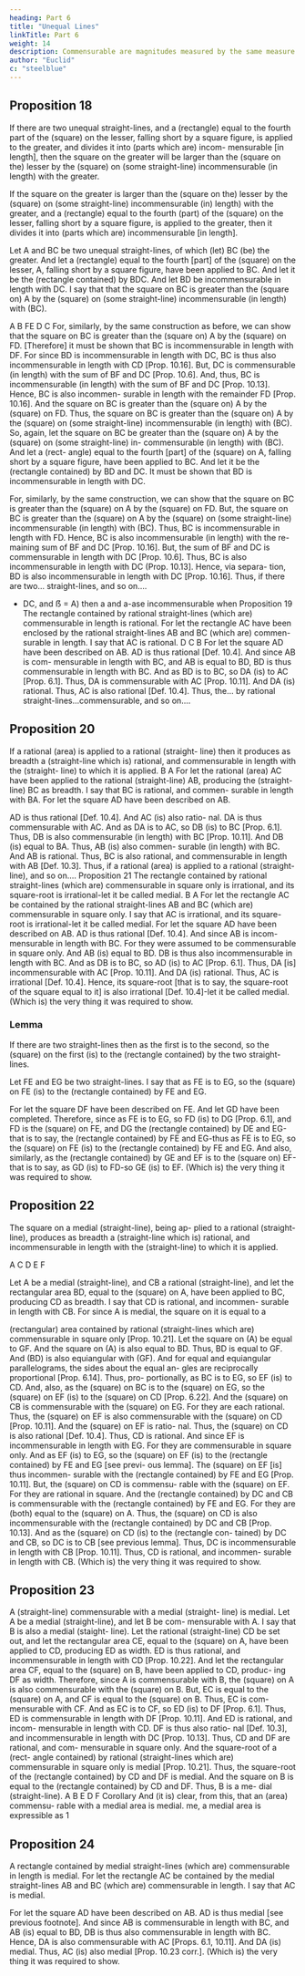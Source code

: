 ```yaml
---
heading: Part 6
title: "Unequal Lines"
linkTitle: Part 6
weight: 14
description: Commensurable are magnitudes measured by the same measure
author: "Euclid"
c: "steelblue"
---
```




## Proposition 18

If there are two unequal straight-lines, and a (rectangle) equal to the fourth part of the (square) on the lesser, falling short by a square figure, is applied to the greater, and divides it into (parts which are) incom- mensurable [in length], then the square on the greater will be larger than the (square on the) lesser by the (square) on (some straight-line) incommensurable (in length) with the greater.

If the square on the greater is larger than the (square on the) lesser by the (square) on (some straight-line) incommensurable (in) length) with the greater, and a (rectangle) equal to the fourth (part) of the (square) on the lesser, falling short by a square figure, is applied to the greater, then it divides it into (parts which are) incommensurable [in length].

Let A and BC be two unequal straight-lines, of which (let) BC (be) the greater. And let a (rectangle) equal to the fourth [part] of the (square) on the lesser, A, falling short by a square figure, have been applied to BC. And let it be the (rectangle contained) by BDC. And let BD be incommensurable in length with DC. I say that that the square on BC is greater than the (square on) A by the (square) on (some straight-line) incommensurable (in length) with (BC).

A
B FE
D
C
For, similarly, by the same construction as before, we can show that the square on BC is greater than the (square on) A by the (square) on FD. [Therefore] it must be shown that BC is incommensurable in length with DF. For since BD is incommensurable in length with DC, BC is thus also incommensurable in length with CD [Prop. 10.16]. But, DC is commensurable (in length) with the sum of BF and DC [Prop. 10.6]. And, thus, BC is incommensurable (in length) with the sum of BF and DC [Prop. 10.13]. Hence, BC is also incommen- surable in length with the remainder FD [Prop. 10.16]. And the square on BC is greater than the (square on) A by the (square) on FD. Thus, the square on BC is greater than the (square on) A by the (square) on (some straight-line) incommensurable (in length) with (BC).
So, again, let the square on BC be greater than the (square on) A by the (square) on (some straight-line) in- commensurable (in length) with (BC). And let a (rect- angle) equal to the fourth [part] of the (square) on A, falling short by a square figure, have been applied to BC. And let it be the (rectangle contained) by BD and DC. It must be shown that BD is incommensurable in length with DC.

For, similarly, by the same construction, we can show that the square on BC is greater than the (square) on A by the (square) on FD. But, the square on BC is greater than the (square) on A by the (square) on (some straight-line) incommensurable (in length) with (BC). Thus, BC is incommensurable in length with FD. Hence, BC is also incommensurable (in length) with the re- maining sum of BF and DC [Prop. 10.16]. But, the sum of BF and DC is commensurable in length with DC [Prop. 10.6]. Thus, BC is also incommensurable in length with DC (Prop. 10.13]. Hence, via separa- tion, BD is also incommensurable in length with DC [Prop. 10.16].
Thus, if there are two... straight-lines, and so on....
- DC, and ẞ = A) then a and a-ase incommensurable when
Proposition 19
The rectangle contained by rational straight-lines (which are) commensurable in length is rational.
For let the rectangle AC have been enclosed by the rational straight-lines AB and BC (which are) commen- surable in length. I say that AC is rational.
D
C
B
For let the square AD have been described on AB. AD is thus rational [Def. 10.4]. And since AB is com- mensurable in length with BC, and AB is equal to BD, BD is thus commensurable in length with BC. And as BD is to BC, so DA (is) to AC [Prop. 6.1]. Thus, DA is commensurable with AC [Prop. 10.11]. And DA (is) rational. Thus, AC is also rational [Def. 10.4]. Thus, the... by rational straight-lines...commensurable, and
so on....


## Proposition 20

If a rational (area) is applied to a rational (straight- line) then it produces as breadth a (straight-line which is) rational, and commensurable in length with the (straight- line) to which it is applied.
B
A
For let the rational (area) AC have been applied to the rational (straight-line) AB, producing the (straight-line) BC as breadth. I say that BC is rational, and commen- surable in length with BA.
For let the square AD have been described on AB.

AD is thus rational [Def. 10.4]. And AC (is) also ratio- nal. DA is thus commensurable with AC. And as DA is to AC, so DB (is) to BC [Prop. 6.1]. Thus, DB is
also commensurable (in length) with BC [Prop. 10.11]. And DB (is) equal to BA. Thus, AB (is) also commen- surable (in length) with BC. And AB is rational. Thus, BC is also rational, and commensurable in length with AB [Def. 10.3].
Thus, if a rational (area) is applied to a rational (straight-line), and so on....
Proposition 21
The rectangle contained by rational straight-lines (which are) commensurable in square only is irrational, and its square-root is irrational-let it be called medial.
B
A
For let the rectangle AC be contained by the rational straight-lines AB and BC (which are) commensurable in square only. I say that AC is irrational, and its square- root is irrational-let it be called medial.
For let the square AD have been described on AB. AD is thus rational [Def. 10.4]. And since AB is incom- mensurable in length with BC. For they were assumed to be commensurable in square only. And AB (is) equal to BD. DB is thus also incommensurable in length with BC. And as DB is to BC, so AD (is) to AC [Prop. 6.1]. Thus, DA [is] incommensurable with AC [Prop. 10.11]. And DA (is) rational. Thus, AC is irrational [Def. 10.4]. Hence, its square-root [that is to say, the square-root of the square equal to it] is also irrational [Def. 10.4]-let it be called medial. (Which is) the very thing it was required to show.


### Lemma

If there are two straight-lines then as the first is to the second, so the (square) on the first (is) to the (rectangle contained) by the two straight-lines.

Let FE and EG be two straight-lines. I say that as FE is to EG, so the (square) on FE (is) to the (rectangle contained) by FE and EG.

For let the square DF have been described on FE. And let GD have been completed. Therefore, since as FE is to EG, so FD (is) to DG [Prop. 6.1], and FD is the (square) on FE, and DG the (rectangle contained) by DE and EG-that is to say, the (rectangle contained) by FE and EG-thus as FE is to EG, so the (square) on FE (is) to the (rectangle contained) by FE and EG. And also, similarly, as the (rectangle contained) by GE and EF is to the (square on) EF-that is to say, as GD (is) to FD-so GE (is) to EF. (Which is) the very thing it was required to show.


## Proposition 22

The square on a medial (straight-line), being ap- plied to a rational (straight-line), produces as breadth a (straight-line which is) rational, and incommensurable in length with the (straight-line) to which it is applied.

A C D E
F

Let A be a medial (straight-line), and CB a rational (straight-line), and let the rectangular area BD, equal to the (square) on A, have been applied to BC, producing CD as breadth. I say that CD is rational, and incommen- surable in length with CB.
For since A is medial, the square on it is equal to a 

(rectangular) area contained by rational (straight-lines which are) commensurable in square only [Prop. 10.21]. Let the square on (A) be equal to GF. And the square on (A) is also equal to BD. Thus, BD is equal to GF. And (BD) is also equiangular with (GF). And for equal and equiangular parallelograms, the sides about the equal an- gles are reciprocally proportional [Prop. 6.14]. Thus, pro- portionally, as BC is to EG, so EF (is) to CD. And, also, as the (square) on BC is to the (square) on EG, so the (square) on EF (is) to the (square) on CD [Prop. 6.22]. And the (square) on CB is commensurable with the (square) on EG. For they are each rational. Thus, the (square) on EF is also commensurable with the (square) on CD [Prop. 10.11]. And the (square) on EF is ratio- nal. Thus, the (square) on CD is also rational [Def. 10.4]. Thus, CD is rational. And since EF is incommensurable in length with EG. For they are commensurable in square only. And as EF (is) to EG, so the (square) on EF (is) to the (rectangle contained) by FE and EG [see previ- ous lemma]. The (square) on EF [is] thus incommen- surable with the (rectangle contained) by FE and EG [Prop. 10.11]. But, the (square) on CD is commensu- rable with the (square) on EF. For they are rational in square. And the (rectangle contained) by DC and CB is commensurable with the (rectangle contained) by FE and EG. For they are (both) equal to the (square) on A. Thus, the (square) on CD is also incommensurable with the (rectangle contained) by DC and CB [Prop. 10.13]. And as the (square) on CD (is) to the (rectangle con- tained) by DC and CB, so DC is to CB [see previous lemma]. Thus, DC is incommensurable in length with CB [Prop. 10.11]. Thus, CD is rational, and incommen- surable in length with CB. (Which is) the very thing it was required to show.

## Proposition 23

A (straight-line) commensurable with a medial (straight- line) is medial.
Let A be a medial (straight-line), and let B be com- mensurable with A. I say that B is also a medial (staight- line).
Let the rational (straight-line) CD be set out, and let the rectangular area CE, equal to the (square) on A, have been applied to CD, producing ED as width. ED is thus rational, and incommensurable in length with CD [Prop. 10.22]. And let the rectangular area CF, equal to the (square) on B, have been applied to CD, produc- ing DF as width. Therefore, since A is commensurable with B, the (square) on A is also commensurable with the (square) on B. But, EC is equal to the (square) on A, and CF is equal to the (square) on B. Thus, EC is com- mensurable with CF. And as EC is to CF, so ED (is) to DF [Prop. 6.1]. Thus, ED is commensurable in length with DF [Prop. 10.11]. And ED is rational, and incom- mensurable in length with CD. DF is thus also ratio- nal [Def. 10.3], and incommensurable in length with DC [Prop. 10.13]. Thus, CD and DF are rational, and com- mensurable in square only. And the square-root of a (rect- angle contained) by rational (straight-lines which are) commensurable in square only is medial [Prop. 10.21]. Thus, the square-root of the (rectangle contained) by CD and DF is medial. And the square on B is equal to the (rectangle contained) by CD and DF. Thus, B is a me- dial (straight-line).
A
B
E
D F
Corollary
And (it is) clear, from this, that an (area) commensu-
rable with a medial area is medial.
me, a medial area is expressible as 1

## Proposition 24

A rectangle contained by medial straight-lines (which are) commensurable in length is medial.
For let the rectangle AC be contained by the medial straight-lines AB and BC (which are) commensurable in length. I say that AC is medial.

For let the square AD have been described on AB. AD is thus medial [see previous footnote]. And since AB is commensurable in length with BC, and AB (is) equal to BD, DB is thus also commensurable in length with BC. Hence, DA is also commensurable with AC [Props. 6.1, 10.11]. And DA (is) medial. Thus, AC (is) also medial [Prop. 10.23 corr.]. (Which is) the very thing it was required to show.


